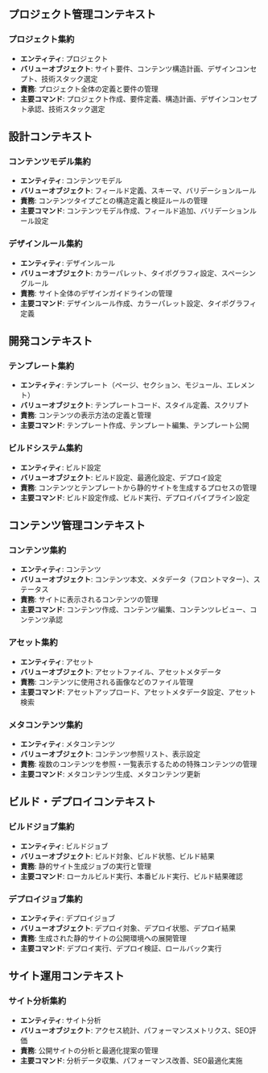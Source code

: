 
## プロジェクト管理コンテキスト

### プロジェクト集約
- **エンティティ**: プロジェクト
- **バリューオブジェクト**: サイト要件、コンテンツ構造計画、デザインコンセプト、技術スタック選定
- **責務**: プロジェクト全体の定義と要件の管理
- **主要コマンド**: プロジェクト作成、要件定義、構造計画、デザインコンセプト承認、技術スタック選定

## 設計コンテキスト

### コンテンツモデル集約
- **エンティティ**: コンテンツモデル
- **バリューオブジェクト**: フィールド定義、スキーマ、バリデーションルール
- **責務**: コンテンツタイプごとの構造定義と検証ルールの管理
- **主要コマンド**: コンテンツモデル作成、フィールド追加、バリデーションルール設定

### デザインルール集約
- **エンティティ**: デザインルール
- **バリューオブジェクト**: カラーパレット、タイポグラフィ設定、スペーシングルール
- **責務**: サイト全体のデザインガイドラインの管理
- **主要コマンド**: デザインルール作成、カラーパレット設定、タイポグラフィ定義

## 開発コンテキスト

### テンプレート集約
- **エンティティ**: テンプレート（ページ、セクション、モジュール、エレメント）
- **バリューオブジェクト**: テンプレートコード、スタイル定義、スクリプト
- **責務**: コンテンツの表示方法の定義と管理
- **主要コマンド**: テンプレート作成、テンプレート編集、テンプレート公開

### ビルドシステム集約
- **エンティティ**: ビルド設定
- **バリューオブジェクト**: ビルド設定、最適化設定、デプロイ設定
- **責務**: コンテンツとテンプレートから静的サイトを生成するプロセスの管理
- **主要コマンド**: ビルド設定作成、ビルド実行、デプロイパイプライン設定

## コンテンツ管理コンテキスト

### コンテンツ集約
- **エンティティ**: コンテンツ
- **バリューオブジェクト**: コンテンツ本文、メタデータ（フロントマター）、ステータス
- **責務**: サイトに表示されるコンテンツの管理
- **主要コマンド**: コンテンツ作成、コンテンツ編集、コンテンツレビュー、コンテンツ承認

### アセット集約
- **エンティティ**: アセット
- **バリューオブジェクト**: アセットファイル、アセットメタデータ
- **責務**: コンテンツに使用される画像などのファイル管理
- **主要コマンド**: アセットアップロード、アセットメタデータ設定、アセット検索

### メタコンテンツ集約
- **エンティティ**: メタコンテンツ
- **バリューオブジェクト**: コンテンツ参照リスト、表示設定
- **責務**: 複数のコンテンツを参照・一覧表示するための特殊コンテンツの管理
- **主要コマンド**: メタコンテンツ生成、メタコンテンツ更新

## ビルド・デプロイコンテキスト

### ビルドジョブ集約
- **エンティティ**: ビルドジョブ
- **バリューオブジェクト**: ビルド対象、ビルド状態、ビルド結果
- **責務**: 静的サイト生成ジョブの実行と管理
- **主要コマンド**: ローカルビルド実行、本番ビルド実行、ビルド結果確認

### デプロイジョブ集約
- **エンティティ**: デプロイジョブ
- **バリューオブジェクト**: デプロイ対象、デプロイ状態、デプロイ結果
- **責務**: 生成された静的サイトの公開環境への展開管理
- **主要コマンド**: デプロイ実行、デプロイ検証、ロールバック実行

## サイト運用コンテキスト

### サイト分析集約
- **エンティティ**: サイト分析
- **バリューオブジェクト**: アクセス統計、パフォーマンスメトリクス、SEO評価
- **責務**: 公開サイトの分析と最適化提案の管理
- **主要コマンド**: 分析データ収集、パフォーマンス改善、SEO最適化実施
